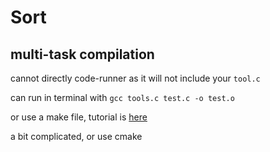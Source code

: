 # Sort

## multi-task compilation

cannot directly code-runner as it will not include your `tool.c`

can run in terminal with `gcc tools.c test.c -o test.o`

or use a make file, tutorial is [here](https://blog.csdn.net/qq_22182835/article/details/89467386)

a bit complicated, or use cmake


